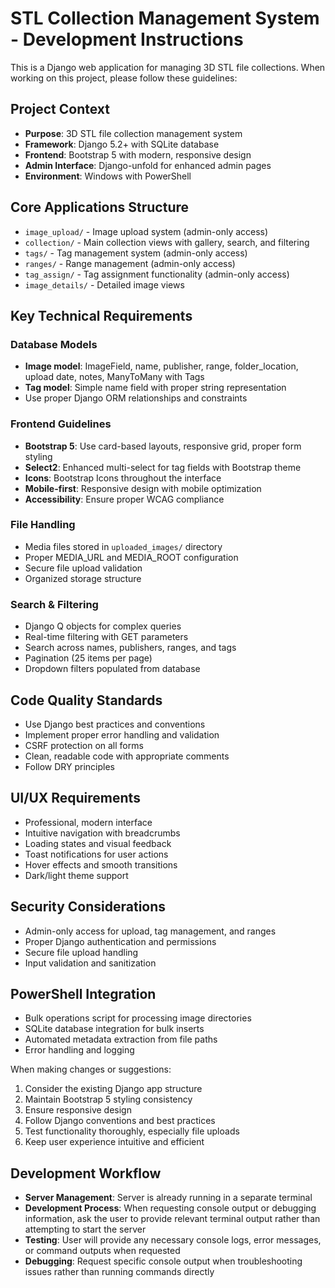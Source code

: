 # STL Collection Management System - Development Instructions

This is a Django web application for managing 3D STL file collections. When working on this project, please follow these guidelines:

## Project Context
- **Purpose**: 3D STL file collection management system
- **Framework**: Django 5.2+ with SQLite database
- **Frontend**: Bootstrap 5 with modern, responsive design
- **Admin Interface**: Django-unfold for enhanced admin pages
- **Environment**: Windows with PowerShell

## Core Applications Structure
- `image_upload/` - Image upload system (admin-only access)
- `collection/` - Main collection views with gallery, search, and filtering
- `tags/` - Tag management system (admin-only access)
- `ranges/` - Range management (admin-only access)
- `tag_assign/` - Tag assignment functionality (admin-only access)
- `image_details/` - Detailed image views

## Key Technical Requirements

### Database Models
- **Image model**: ImageField, name, publisher, range, folder_location, upload date, notes, ManyToMany with Tags
- **Tag model**: Simple name field with proper string representation
- Use proper Django ORM relationships and constraints

### Frontend Guidelines
- **Bootstrap 5**: Use card-based layouts, responsive grid, proper form styling
- **Select2**: Enhanced multi-select for tag fields with Bootstrap theme
- **Icons**: Bootstrap Icons throughout the interface
- **Mobile-first**: Responsive design with mobile optimization
- **Accessibility**: Ensure proper WCAG compliance

### File Handling
- Media files stored in `uploaded_images/` directory
- Proper MEDIA_URL and MEDIA_ROOT configuration
- Secure file upload validation
- Organized storage structure

### Search & Filtering
- Django Q objects for complex queries
- Real-time filtering with GET parameters
- Search across names, publishers, ranges, and tags
- Pagination (25 items per page)
- Dropdown filters populated from database

## Code Quality Standards
- Use Django best practices and conventions
- Implement proper error handling and validation
- CSRF protection on all forms
- Clean, readable code with appropriate comments
- Follow DRY principles

## UI/UX Requirements
- Professional, modern interface
- Intuitive navigation with breadcrumbs
- Loading states and visual feedback
- Toast notifications for user actions
- Hover effects and smooth transitions
- Dark/light theme support

## Security Considerations
- Admin-only access for upload, tag management, and ranges
- Proper Django authentication and permissions
- Secure file upload handling
- Input validation and sanitization

## PowerShell Integration
- Bulk operations script for processing image directories
- SQLite database integration for bulk inserts
- Automated metadata extraction from file paths
- Error handling and logging

When making changes or suggestions:
1. Consider the existing Django app structure
2. Maintain Bootstrap 5 styling consistency
3. Ensure responsive design
4. Follow Django conventions and best practices
5. Test functionality thoroughly, especially file uploads
6. Keep user experience intuitive and efficient


## Development Workflow
- **Server Management**: Server is already running in a separate terminal
- **Development Process**: When requesting console output or debugging information, ask the user to provide relevant terminal output rather than attempting to start the server
- **Testing**: User will provide any necessary console logs, error messages, or command outputs when requested
- **Debugging**: Request specific console output when troubleshooting issues rather than running commands directly